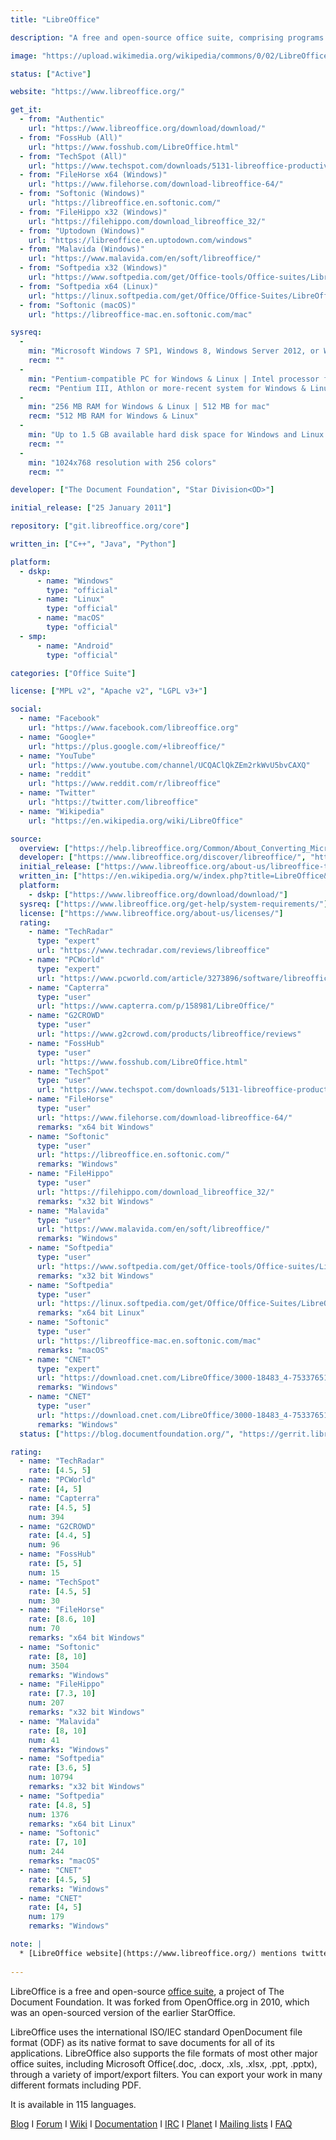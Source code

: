 ```yaml
---
title: "LibreOffice"

description: "A free and open-source office suite, comprising programs for word processing, the creation and editing of spreadsheets, slideshows, diagrams and drawings, working with databases, and composing mathematical formulae"

image: "https://upload.wikimedia.org/wikipedia/commons/0/02/LibreOffice_Logo_Flat.svg"

status: ["Active"]

website: "https://www.libreoffice.org/"

get_it:
  - from: "Authentic"
    url: "https://www.libreoffice.org/download/download/"
  - from: "FossHub (All)"
    url: "https://www.fosshub.com/LibreOffice.html"
  - from: "TechSpot (All)"
    url: "https://www.techspot.com/downloads/5131-libreoffice-productivity-suite.html"
  - from: "FileHorse x64 (Windows)"
    url: "https://www.filehorse.com/download-libreoffice-64/"
  - from: "Softonic (Windows)"
    url: "https://libreoffice.en.softonic.com/"
  - from: "FileHippo x32 (Windows)"
    url: "https://filehippo.com/download_libreoffice_32/"
  - from: "Uptodown (Windows)"
    url: "https://libreoffice.en.uptodown.com/windows"
  - from: "Malavida (Windows)"
    url: "https://www.malavida.com/en/soft/libreoffice/"
  - from: "Softpedia x32 (Windows)"
    url: "https://www.softpedia.com/get/Office-tools/Office-suites/LibreOffice.shtml"
  - from: "Softpedia x64 (Linux)"
    url: "https://linux.softpedia.com/get/Office/Office-Suites/LibreOffice-60713.shtml"
  - from: "Softonic (macOS)"
    url: "https://libreoffice-mac.en.softonic.com/mac"

sysreq:
  -
    min: "Microsoft Windows 7 SP1, Windows 8, Windows Server 2012, or Windows 10 | Linux kernel version 2.6.18, glibc2 version 2.5, gtk version 2.10.4 | macOS 10.9 (Mavericks) or higher"
    recm: ""
  -
    min: "Pentium-compatible PC for Windows & Linux | Intel processor for mac"
    recm: "Pentium III, Athlon or more-recent system for Windows & Linux"
  -
    min: "256 MB RAM for Windows & Linux | 512 MB for mac"
    recm: "512 MB RAM for Windows & Linux"
  -
    min: "Up to 1.5 GB available hard disk space for Windows and Linux | 800 MB for mac"
    recm: ""
  -
    min: "1024x768 resolution with 256 colors"
    recm: ""

developer: ["The Document Foundation", "Star Division<OD>"]

initial_release: ["25 January 2011"]

repository: ["git.libreoffice.org/core"]

written_in: ["C++", "Java", "Python"]

platform:
  - dskp:
      - name: "Windows"
        type: "official"
      - name: "Linux"
        type: "official"
      - name: "macOS"
        type: "official"
  - smp:
      - name: "Android"
        type: "official"

categories: ["Office Suite"]

license: ["MPL v2", "Apache v2", "LGPL v3+"]

social:
  - name: "Facebook"
    url: "https://www.facebook.com/libreoffice.org"
  - name: "Google+"
    url: "https://plus.google.com/+libreoffice/"
  - name: "YouTube"
    url: "https://www.youtube.com/channel/UCQAClQkZEm2rkWvU5bvCAXQ"
  - name: "reddit"
    url: "https://www.reddit.com/r/libreoffice"
  - name: "Twitter"
    url: "https://twitter.com/libreoffice"
  - name: "Wikipedia"
    url: "https://en.wikipedia.org/wiki/LibreOffice"

source:
  overview: ["https://help.libreoffice.org/Common/About_Converting_Microsoft_Office_Documents", "https://www.libreoffice.org/discover/libreoffice/", "https://www.libreoffice.org/download/libreoffice-fresh/?lang=pick"]
  developer: ["https://www.libreoffice.org/discover/libreoffice/", "https://en.wikipedia.org/w/index.php?title=LibreOffice&oldid=877694401"]
  initial_release: ["https://www.libreoffice.org/about-us/libreoffice-timeline/", "https://en.wikipedia.org/w/index.php?title=LibreOffice&oldid=877694401"]
  written_in: ["https://en.wikipedia.org/w/index.php?title=LibreOffice&oldid=877694401", "https://wiki.documentfoundation.org/ReleaseNotes/4.0"]
  platform:
    - dskp: ["https://www.libreoffice.org/download/download/"]
  sysreq: ["https://www.libreoffice.org/get-help/system-requirements/"]
  license: ["https://www.libreoffice.org/about-us/licenses/"]
  rating:
    - name: "TechRadar"
      type: "expert"
      url: "https://www.techradar.com/reviews/libreoffice"
    - name: "PCWorld"
      type: "expert"
      url: "https://www.pcworld.com/article/3273896/software/libreoffice-6-review.html"
    - name: "Capterra"
      type: "user"
      url: "https://www.capterra.com/p/158981/LibreOffice/"
    - name: "G2CROWD"
      type: "user"
      url: "https://www.g2crowd.com/products/libreoffice/reviews"
    - name: "FossHub"
      type: "user"
      url: "https://www.fosshub.com/LibreOffice.html"
    - name: "TechSpot"
      type: "user"
      url: "https://www.techspot.com/downloads/5131-libreoffice-productivity-suite.html"
    - name: "FileHorse"
      type: "user"
      url: "https://www.filehorse.com/download-libreoffice-64/"
      remarks: "x64 bit Windows"
    - name: "Softonic"
      type: "user"
      url: "https://libreoffice.en.softonic.com/"
      remarks: "Windows"
    - name: "FileHippo"
      type: "user"
      url: "https://filehippo.com/download_libreoffice_32/"
      remarks: "x32 bit Windows"
    - name: "Malavida"
      type: "user"
      url: "https://www.malavida.com/en/soft/libreoffice/"
      remarks: "Windows"
    - name: "Softpedia"
      type: "user"
      url: "https://www.softpedia.com/get/Office-tools/Office-suites/LibreOffice.shtml"
      remarks: "x32 bit Windows"
    - name: "Softpedia"
      type: "user"
      url: "https://linux.softpedia.com/get/Office/Office-Suites/LibreOffice-60713.shtml"
      remarks: "x64 bit Linux"
    - name: "Softonic"
      type: "user"
      url: "https://libreoffice-mac.en.softonic.com/mac"
      remarks: "macOS"
    - name: "CNET"
      type: "expert"
      url: "https://download.cnet.com/LibreOffice/3000-18483_4-75337651.html"
      remarks: "Windows"
    - name: "CNET"
      type: "user"
      url: "https://download.cnet.com/LibreOffice/3000-18483_4-75337651.html"
      remarks: "Windows"
  status: ["https://blog.documentfoundation.org/", "https://gerrit.libreoffice.org/#/q/status:open"]

rating:
  - name: "TechRadar"
    rate: [4.5, 5]
  - name: "PCWorld"
    rate: [4, 5]
  - name: "Capterra"
    rate: [4.5, 5]
    num: 394
  - name: "G2CROWD"
    rate: [4.4, 5]
    num: 96
  - name: "FossHub"
    rate: [5, 5]
    num: 15
  - name: "TechSpot"
    rate: [4.5, 5]
    num: 30
  - name: "FileHorse"
    rate: [8.6, 10]
    num: 70
    remarks: "x64 bit Windows"
  - name: "Softonic"
    rate: [8, 10]
    num: 3504
    remarks: "Windows"
  - name: "FileHippo"
    rate: [7.3, 10]
    num: 207
    remarks: "x32 bit Windows"
  - name: "Malavida"
    rate: [8, 10]
    num: 41
    remarks: "Windows"
  - name: "Softpedia"
    rate: [3.6, 5]
    num: 10794
    remarks: "x32 bit Windows"
  - name: "Softpedia"
    rate: [4.8, 5]
    num: 1376
    remarks: "x64 bit Linux"
  - name: "Softonic"
    rate: [7, 10]
    num: 244
    remarks: "macOS"
  - name: "CNET"
    rate: [4.5, 5]
    remarks: "Windows"
  - name: "CNET"
    rate: [4, 5]
    num: 179
    remarks: "Windows"

note: |
  * [LibreOffice website](https://www.libreoffice.org/) mentions twitter handles [@tdforg](https://twitter.com/tdforg), [@libreoffice](https://twitter.com/libreoffice), [@AskLibreOffice](https://twitter.com/AskLibreOffice), [@LibreOfficeBugs](https://twitter.com/LibreOfficeBugs).
  
---
```

  LibreOffice is a free and open-source [office suite](/categories/office-suite), a project of The Document Foundation. It was forked from OpenOffice.org in 2010, which was an open-sourced version of the earlier StarOffice.
  
  LibreOffice uses the international ISO/IEC standard OpenDocument file format (ODF) as its native format to save documents for all of its applications. LibreOffice also supports the file formats of most other major office suites, including Microsoft Office(.doc, .docx, .xls, .xlsx, .ppt, .pptx), through a variety of import/export filters. You can export your work in many different formats including PDF.
  
   It is available in 115 languages.
   
   [Blog](https://blog.documentfoundation.org/) I [Forum](https://ask.libreoffice.org/en/questions/) I [Wiki](https://wiki.documentfoundation.org/Main_Page) I [Documentation](https://wiki.documentfoundation.org/Documentation/Publications) I [IRC](https://irc.documentfoundation.org/) I [Planet](https://planet.documentfoundation.org/) I [Mailing lists](https://www.libreoffice.org/get-help/mailing-lists/) I [FAQ](https://www.libreoffice.org/get-help/frequently-asked-questions/)
  